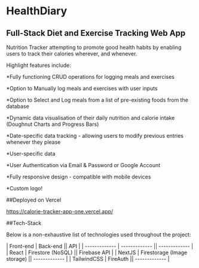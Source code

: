 # HealthDiary
## Full-Stack Diet and Exercise Tracking Web App
Nutrition Tracker attempting to promote good health habits by enabling users to track their calories wherever, and whenever. 

Highlight features include:

*Fully functioning CRUD operations for logging meals and exercises

*Option to Manually log meals and exercises with user inputs

*Option to Select and Log meals from a list of pre-existing foods from the database

*Dynamic data visualisation of their daily nutrition and calorie intake (Doughnut Charts and Progress Bars)

*Date-specific data tracking - allowing users to modify previous entries whenever they please

*User-specific data

*User Authentication via Email & Password or Google Account

*Fully responsive design - compatible with mobile devices

*Custom logo!

##Deployed on Vercel

https://calorie-tracker-app-one.vercel.app/

##Tech-Stack

Below is a non-exhaustive list of technologies used throughout the project:


| Front-end  | Back-end || API  |
| ------------- | ------------- || ------------- |
| React  | Firestore (NoSQL)  || Firebase API  | 
| NextJS  | Firestorage (Image storage)  || ------------- |
| TailwindCSS  | FireAuth  || ------------- |
